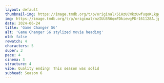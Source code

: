```yaml
---
layout: default
thumbnail-img: https://image.tmdb.org/t/p/original/5iHzUCWkzUwfuqoKLkgghX31m2Z.svg
img: https://image.tmdb.org/t/p/original/nzIUU8R6qmFDkiewgPDr161128A.jpg
date: 2024-06-24
title: 'Game Changer S6'
alt: 'Game Changer S6 stylized movie heading'
old: false
rewatch: 4
characters: 5
super: 3
pace: 4
cinema: 3
structure: 4
vibe: Quality ending! This season was solid
subhead: Season 6
---
```

